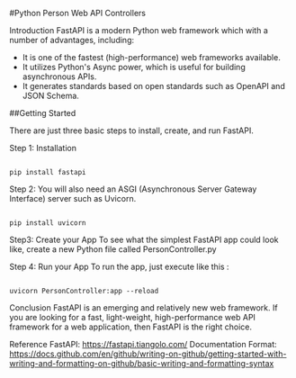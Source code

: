 #Python Person Web API Controllers

Introduction
FastAPI is a modern Python web framework which with a number of advantages, including:
- It is one of the fastest (high-performance) web frameworks available.
- It utilizes Python's Async power, which is useful for building asynchronous APIs.
- It generates standards based on open standards such as OpenAPI and JSON Schema.

##Getting Started

There are just three basic steps to install, create, and run FastAPI.

Step 1: Installation
```

pip install fastapi

```



Step 2: You will also need an ASGI (Asynchronous Server Gateway Interface) server such as Uvicorn.

```

pip install uvicorn

```

Step3: Create your App
To see what the simplest FastAPI app could look like, create a new Python file called PersonController.py

Step 4: Run your App
To run the app, just execute like this :
```

uvicorn PersonController:app --reload

```

Conclusion
FastAPI is an emerging and relatively new web framework. If you are looking for a fast, light-weight, high-performance web API framework for a web application, then FastAPI is the right choice.

Reference 
FastAPI: https://fastapi.tiangolo.com/
Documentation Format: https://docs.github.com/en/github/writing-on-github/getting-started-with-writing-and-formatting-on-github/basic-writing-and-formatting-syntax
